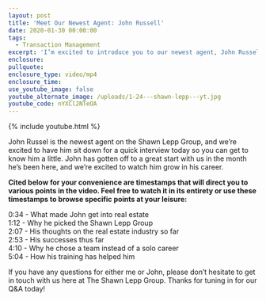 ```yaml
---
layout: post
title: 'Meet Our Newest Agent: John Russell'
date: 2020-01-30 00:00:00
tags:
  - Transaction Management
excerpt: 'I’m excited to introduce you to our newest agent, John Russell.'
enclosure:
pullquote:
enclosure_type: video/mp4
enclosure_time:
use_youtube_image: false
youtube_alternate_image: /uploads/1-24---shawn-lepp---yt.jpg
youtube_code: nYXCl2NTeOA
---
```


{% include youtube.html %}

John Russel is the newest agent on the Shawn Lepp Group, and we’re excited to have him sit down for a quick interview today so you can get to know him a little. John has gotten off to a great start with us in the month he’s been here, and we’re excited to watch him grow in his career.

**Cited below for your convenience are timestamps that will direct you to various points in the video. Feel free to watch it in its entirety or use these timestamps to browse specific points at your leisure:**

0:34 - What made John get into real estate<br>1:12 - Why he picked the Shawn Lepp Group<br>2:07 - His thoughts on the real estate industry so far<br>2:53 - His successes thus far<br>4:10 - Why he chose a team instead of a solo career<br>5:04 - How his training has helped him

If you have any questions for either me or John, please don’t hesitate to get in touch with us here at The Shawn Lepp Group. Thanks for tuning in for our Q&A today\!